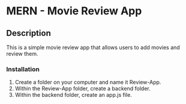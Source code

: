 # MERN - Movie Review App
## Description
This is a simple movie review app that allows users to add movies and review them.

### Installation
1. Create a folder on your computer and name it Review-App.
2. Within the Review-App folder, create a backend folder.
3. Within the backend folder, create an app.js file.
